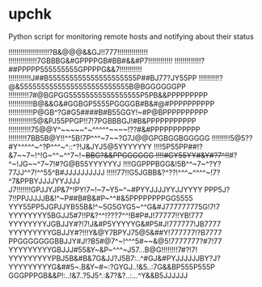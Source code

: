 # upchk
Python script for monitoring remote hosts and notifying about their status


!!!!!!!!!!!!!!!!!!!!?B&@@@&&GJ!!777!!!!!!!!!!!!!!!
!!!!!!!!!!!!!!7GBBBG&#GPPPPGB#BB#&&#P7!!!!!!!!!!!!
!!!!!!!!!!!!!?##PPPPP555555555GPPPPG&&7!!!!!!!!!!!
!!!!!!!!!!!J##B555555555555555555555P##BJ77?JY55PP
!!!!!!!!!!?@&55555555555555555555555555B@BGGGGGGPP
!!!!!!!!!!7#@BGPGG55555555555555555P5PB&&PPPPPPPPP
!!!!!!!!!!!!B@&&G&#GGBGP5555PGGGGB#B&#@#PPPPPPPPPP
!!!!!!!!!!!!P@GB^?G#G5####B#B55GGY!~#P@BPPPPPPPPPP
!!!!!!!!!!!!5@&PJ55PPGP!!7!7PGBBBGJ!#B&PPPPPPPPPPP
!!!!!!!!!!!75@@Y^~~~~~^~^^^^^~~~~!??#&#PPPPPPPPPPP
!!!!!!!!!7BB5B@Y!!^^5B!7P^^^~7~~?G7J@@GPGBGGBGGGGG
!!!!!!!!!5@5??#Y^^^^^~^?P^^^~^::^?!J&JYJ5@5YYYYYYY
!!!!5P55PP##!?&7~~7~!^!G~^^~^^7~!~~~BBG?&&PPGGGGGG
!!!!#GY55YY#&Y#?7^!!~~#?^~!JG~~^7~7!#?G@B55YYYYYYJ
!!!!GGPPPBGG&!5B^^~7~^?Y?77JJ^^7!^^55^B#JJJJJJJJJJ
!!!!!77!!G5JGBB&?^??!^^^~^^^^~!7?^7&PPBYJJJJYYJJJJ
J7!!!!!!!GPJJYJP&7^!PY!7~!~7~Y5~^~#PYYJJJJYYJJYYYY
PPP5J?7!!PPJJJJJB&!^~P##B#B&#P~^^#&5PPPPPPPPGG5555
YYY55PP5JGPJJYB55B&!^~5G5GYG5~^^G&#J777777775G!7!7
YYYYYYYY5BGJJ5#7!!P&?^^!???7^^!B#P#J!77777!!YB!777
YYYYYYYYJGBJJY#?!7!J&#P5YYYYYG&#P5#J!777777!JB7777
YYYYYYYYYGBJJY#?!!!Y&@Y7BPYJ75@5&##Y!777777!?B7777
PPGGGGGGGBBJJY#J!?B5#@7^~!^^^5#~~&@5!7777777?#7!77
YYYYYYYYYGBJJJ#55&Y~&P~^^^~J57...B@G!!!!!!!!7#?!7!
YYYYYYYYYPBJ5B&#B&7G&JJ?J5B7:..^#GJ&#PYJJJJJJBY?J?
YYYYYYYYYG&##5~.B&Y~#~:?GYGJ..!&5..:7G&&BP555P555P
GGGPPPGB&&P!:..!&7..?5J5^.:&7?&?..:...^Y&&B5JJJJJJ
